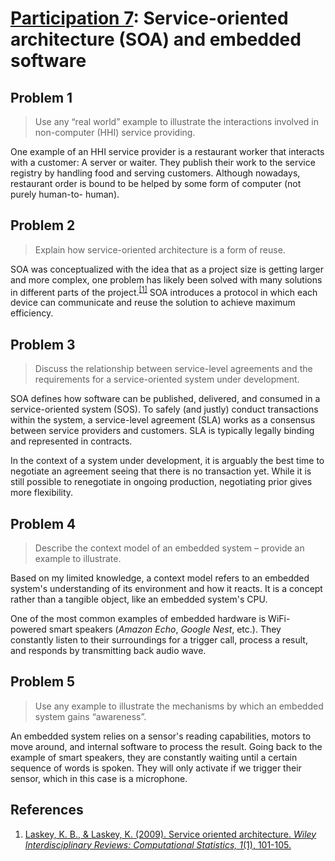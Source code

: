 # [Participation 7](https://github.com/hendraanggrian/IIT-CS487/blob/assets/lect8.pdf): Service-oriented architecture (SOA) and embedded software

## Problem 1

> Use any “real world” example to illustrate the interactions involved in
  non-computer (HHI) service providing.

One example of an HHI service provider is a restaurant worker that interacts
with a customer: A server or waiter. They publish their work to the service
registry by handling food and serving customers. Although nowadays, restaurant
order is bound to be helped by some form of computer (not purely human-to-
human).

## Problem 2

> Explain how service-oriented architecture is a form of reuse.

SOA was conceptualized with the idea that as a project size is getting larger
and more complex, one problem has likely been solved with many solutions in
different parts of the project.<sup>[\[1\]]</sup> SOA introduces a protocol in
which each device can communicate and reuse the solution to achieve maximum
efficiency.

## Problem 3

> Discuss the relationship between service-level agreements and the requirements
  for a service-oriented system under development.

SOA defines how software can be published, delivered, and consumed in a
service-oriented system (SOS). To safely (and justly) conduct transactions
within the system, a service-level agreement (SLA) works as a consensus between
service providers and customers. SLA is typically legally binding and
represented in contracts.

In the context of a system under development, it is arguably the best time to
negotiate an agreement seeing that there is no transaction yet. While it is
still possible to renegotiate in ongoing production, negotiating prior gives
more flexibility.

## Problem 4

> Describe the context model of an embedded system – provide an example to
  illustrate.

Based on my limited knowledge, a context model refers to an embedded system's
understanding of its environment and how it reacts. It is a concept rather than
a tangible object, like an embedded system's CPU.

One of the most common examples of embedded hardware is WiFi-powered smart
speakers (*Amazon Echo*, *Google Nest*, etc.). They constantly listen to their
surroundings for a trigger call, process a result, and responds by transmitting
back audio wave.

## Problem 5

> Use any example to illustrate the mechanisms by which an embedded system gains
  “awareness”.

An embedded system relies on a sensor's reading capabilities, motors to move
around, and internal software to process the result. Going back to the example
of smart speakers, they are constantly waiting until a certain sequence of words
is spoken. They will only activate if we trigger their sensor, which in this
case is a microphone.

## References

1. [Laskey, K. B., & Laskey, K. (2009). Service oriented architecture. *Wiley Interdisciplinary Reviews: Computational Statistics, 1*(1), 101-105.](https://wires.onlinelibrary.wiley.com/doi/pdf/10.1002/wics.8/)

[\[1\]]: https://wires.onlinelibrary.wiley.com/doi/pdf/10.1002/wics.8/
